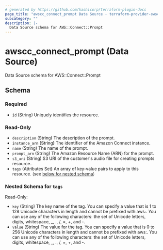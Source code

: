 ```yaml
---
# generated by https://github.com/hashicorp/terraform-plugin-docs
page_title: "awscc_connect_prompt Data Source - terraform-provider-awscc"
subcategory: ""
description: |-
  Data Source schema for AWS::Connect::Prompt
---
```


# awscc_connect_prompt (Data Source)

Data Source schema for AWS::Connect::Prompt



<!-- schema generated by tfplugindocs -->
## Schema

### Required

- `id` (String) Uniquely identifies the resource.

### Read-Only

- `description` (String) The description of the prompt.
- `instance_arn` (String) The identifier of the Amazon Connect instance.
- `name` (String) The name of the prompt.
- `prompt_arn` (String) The Amazon Resource Name (ARN) for the prompt.
- `s3_uri` (String) S3 URI of the customer's audio file for creating prompts resource..
- `tags` (Attributes Set) An array of key-value pairs to apply to this resource. (see [below for nested schema](#nestedatt--tags))

<a id="nestedatt--tags"></a>
### Nested Schema for `tags`

Read-Only:

- `key` (String) The key name of the tag. You can specify a value that is 1 to 128 Unicode characters in length and cannot be prefixed with aws:. You can use any of the following characters: the set of Unicode letters, digits, whitespace, _, ., /, =, +, and -.
- `value` (String) The value for the tag. You can specify a value that is 0 to 256 Unicode characters in length and cannot be prefixed with aws:. You can use any of the following characters: the set of Unicode letters, digits, whitespace, _, ., /, =, +, and -.


